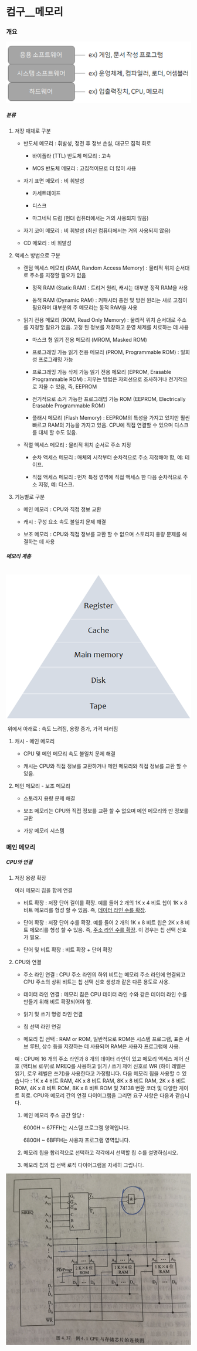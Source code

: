 # 컴구__메모리

### 개요

![Figure 1](https://github.com/Sundislikesun/Sun-crazy-world/blob/main/Computer%20System/image-20201118161339109.png)


##### 분류

1. 저장 매체로 구분
   
   - 반도체 메모리 : 휘발성, 정전 후 정보 손실, 대규모 집적 회로
     
     - 바이폴라 (TTL) 반도체 메모리 : 고속
     
     - MOS 반도체 메모리 : 고집적이므로 더 많이 사용
     
   - 자기 표면 메모리 : 비 휘발성
     
     - 카세트테이프
     
     - 디스크
     
     - 마그네틱 드럼 (현대 컴퓨터에서는 거의 사용되지 않음)
     
   - 자기 코어 메모리 : 비 휘발성 (최신 컴퓨터에서는 거의 사용되지 않음)
   
   - CD 메모리 : 비 휘발성
   
2. 액세스 방법으로 구분

   - 랜덤 액세스 메모리 (RAM, Random Access Memory) : 물리적 위치 순서대로 주소를 지정할 필요가 없음
     
     - 정적 RAM (Static RAM) : 트리거 원리, 캐시는 대부분 정적 RAM을 사용
     
     - 동적 RAM (Dynamic RAM) : 커패시터 충전 및 방전 원리는 새로 고침이 필요하며 대부분의 주 메모리는 동적 RAM을 사용
     
   - 읽기 전용 메모리 (ROM, Read Only Memory) : 물리적 위치 순서대로 주소를 지정할 필요가 없음. 고정 된 정보를 저장하고 운영 체제를 치료하는 데 사용
     
     - 마스크 형 읽기 전용 메모리 (MROM, Masked ROM)
     
     - 프로그래밍 가능 읽기 전용 메모리 (PROM, Programmable ROM) : 일회성 프로그래밍 가능
     
     - 프로그래밍 가능 삭제 가능 읽기 전용 메모리 (EPROM, Erasable Programmable ROM) : 지우는 방법은 자외선으로 조사하거나 전기적으로 지울 수 있음, 즉, EEPROM
     
     - 전기적으로 소거 가능한 프로그래밍 가능 ROM (EEPROM, Electrically Erasable Programmable ROM)
     
     - 플래시 메모리 (Flash Memory) : EEPROM의 특성을 가지고 있지만 훨씬 빠르고 RAM의 기능을 가지고 있음. CPU에 직접 연결할 수 있으며 디스크를 대체 할 수도 있음.
     
   - 직렬 액세스 메모리 : 물리적 위치 순서로 주소 지정
     
     - 순차 액세스 메모리 : 매체의 시작부터 순차적으로 주소 지정해야 함, 예: 테이프.
     
     - 직접 액세스 메모리 : 먼저 특정 영역에 직접 액세스 한 다음 순차적으로 주소 지정, 예: 디스크.

3. 기능별로 구분

   - 메인 메모리 : CPU와 직접 정보 교환

   - 캐시 : 구성 요소 속도 불일치 문제 해결

   - 보조 메모리 : CPU와 직접 정보를 교환 할 수 없으며 스토리지 용량 문제를 해결하는 데 사용



##### 메모리 계층

​	![Figure](https://github.com/Sundislikesun/Sun-crazy-world/blob/main/Computer%20System/image-20201118171308896.png)

​			위에서 아래로 : 속도 느려짐, 용량 증가, 가격 떠러짐




1. 캐시 - 메인 메모리

   - CPU 및 메인 메모리 속도 불일치 문제 해결

   - 캐시는 CPU와 직접 정보를 교환하거나 메인 메모리와 직접 정보를 교환 할 수 있음.

2. 메인 메모리 - 보조 메모리

   - 스토리지 용량 문제 해결

   - 보조 메모리는 CPU와 직접 정보를 교환 할 수 없으며 메인 메모리와 만 정보를 교환

   - 가상 메모리 시스템


### 메인 메모리

##### CPU와 연결

1. 저장 용량 확장

   여러 메모리 칩을 함께 연결

   - 비트 확장 : 저장 단어 길이를 확장. 예를 들어 2 개의 1K x 4 비트 칩이 1K x 8 비트 메모리를 형성 할 수 있음. 즉, <u>데이터 라인 수를 확장</u>.

   - 단어 확장 : 저장 단어 수를 확장. 예를 들어 2 개의 1K x 8 비트 칩은 2K x 8 비트 메모리를 형성 할 수 있음. 즉, <u>주소 라인 수를 확장</u>. 이 경우는 칩 선택 신호가 필요.

   - 단어 및 비트 확장 : 비트 확장 + 단어 확장

2. CPU와 연결

   - 주소 라인 연결 : CPU 주소 라인의 하위 비트는 메모리 주소 라인에 연결되고 CPU 주소의 상위 비트는 칩 선택 신호 생성과 같은 다른 용도로 사용.

   - 데이터 라인 연결 : 메모리 칩은 CPU 데이터 라인 수와 같은 데이터 라인 수를 만들기 위해 비트 확장되어야 함.

   - 읽기 및 쓰기 명령 라인 연결 

   - 칩 선택 라인 연결

   - 메모리 칩 선택 : RAM or ROM,  일반적으로 ROM은 시스템 프로그램, 표준 서브 루틴, 상수 등을 저장하는 데 사용되며 RAM은 사용자 프로그램에 사용.

   예 : CPU에 16 개의 주소 라인과 8 개의 데이터 라인이 있고 메모리 액세스 제어 신호 (액티브 로우)로 MREQ를 사용하고 읽기 / 쓰기 제어 신호로 WR (하이 레벨은 읽기, 로우 레벨은 쓰기)을 사용한다고 가정합니다. 다음 메모리 칩을 사용할 수 있습니다 : 1K x 4 비트 RAM, 4K x 8 비트 RAM, 8K x 8 비트 RAM, 2K x 8 비트 ROM, 4K x 8 비트 ROM, 8K x 8 비트 ROM 및 74138 변환 코더 및 다양한 게이트 회로. CPU와 메모리 간의 연결 다이어그램을 그리면 요구 사항은 다음과 같습니다.

   1. 메인 메모리 주소 공간 할당 :

       6000H ~ 67FFH는 시스템 프로그램 영역입니다.

       6800H ~ 6BFFH는 사용자 프로그램 영역입니다.

   2. 메모리 칩을 합리적으로 선택하고 각각에서 선택할 칩 수를 설명하십시오.

   3. 메모리 칩의 칩 선택 로직 다이어그램을 자세히 그립니다.

![Figure](https://github.com/Sundislikesun/Sun-crazy-world/blob/main/Computer%20System/image-20201123145146042.png)

